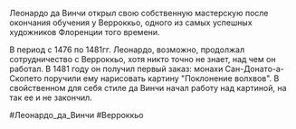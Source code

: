 Леонардо да Винчи открыл свою собственную мастерскую после окончания обучения у Верроккьо, одного из самых успешных художников Флоренции того времени.

В период с 1476 по 1481гг. Леонардо, возможно, продолжал сотрудничество с Верроккьо, хотя никто точно не знает, над чем он работал. В 1481 году он получил первый заказ: монахи Сан-Донато-а-Скопето поручили ему нарисовать картину "Поклонение волхвов". В свойственном для себя стиле да Винчи начал работу над картиной, на так ее и не закончил.

#Леонардо_да_Винчи 
#Верроккьо